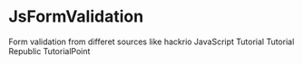 # JsFormValidation
Form validation from differet sources like
hackrio
JavaScript Tutorial
Tutorial Republic
TutorialPoint
